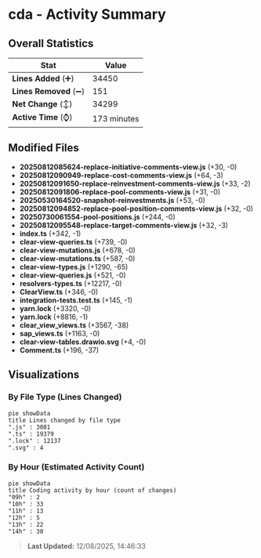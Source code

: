 # cda - Activity Summary 

## Overall Statistics

| Stat                   | Value                                                             |
| ---------------------- | ----------------------------------------------------------------- |
| **Lines Added** (➕)   | 34450                                          |
| **Lines Removed** (➖) | 151                                        |
| **Net Change** (↕)    | 34299                |
| **Active Time** (⌚)   | 173 minutes |


## Modified Files
- **20250812085624-replace-initiative-comments-view.js** (+30, -0)
- **20250812090949-replace-cost-comments-view.js** (+64, -3)
- **20250812091650-replace-reinvestment-comments-view.js** (+33, -2)
- **20250812091806-replace-pool-comments-view.js** (+31, -0)
- **20250530164520-snapshot-reinvestments.js** (+53, -0)
- **20250812094852-replace-pool-position-comments-view.js** (+32, -0)
- **20250730061554-pool-positions.js** (+244, -0)
- **20250812095548-replace-target-comments-view.js** (+32, -3)
- **index.ts** (+342, -1)
- **clear-view-queries.ts** (+739, -0)
- **clear-view-mutations.js** (+678, -0)
- **clear-view-mutations.ts** (+587, -0)
- **clear-view-types.js** (+1290, -65)
- **clear-view-queries.js** (+521, -0)
- **resolvers-types.ts** (+12217, -0)
- **ClearView.ts** (+346, -0)
- **integration-tests.test.ts** (+145, -1)
- **yarn.lock** (+3320, -0)
- **yarn.lock** (+8816, -1)
- **clear_view_views.ts** (+3567, -38)
- **sap_views.ts** (+1163, -0)
- **clear-view-tables.drawio.svg** (+4, -0)
- **Comment.ts** (+196, -37)

## Visualizations

### By File Type (Lines Changed)

```mermaid
pie showData
title Lines changed by file type
".js" : 3081
".ts" : 19379
".lock" : 12137
".svg" : 4
```

### By Hour (Estimated Activity Count)

```mermaid
pie showData
title Coding activity by hour (count of changes)
"09h" : 2
"10h" : 33
"11h" : 13
"12h" : 5
"13h" : 22
"14h" : 30
```


> **Last Updated:** 12/08/2025, 14:46:33